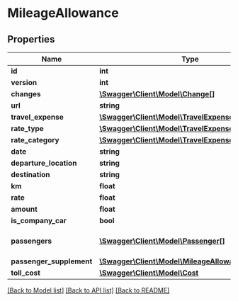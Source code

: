 # MileageAllowance

## Properties
Name | Type | Description | Notes
------------ | ------------- | ------------- | -------------
**id** | **int** |  | [optional] 
**version** | **int** |  | [optional] 
**changes** | [**\Swagger\Client\Model\Change[]**](Change.md) |  | [optional] 
**url** | **string** |  | [optional] 
**travel_expense** | [**\Swagger\Client\Model\TravelExpense**](TravelExpense.md) |  | [optional] 
**rate_type** | [**\Swagger\Client\Model\TravelExpenseRate**](TravelExpenseRate.md) |  | [optional] 
**rate_category** | [**\Swagger\Client\Model\TravelExpenseRateCategory**](TravelExpenseRateCategory.md) |  | [optional] 
**date** | **string** |  | 
**departure_location** | **string** |  | 
**destination** | **string** |  | 
**km** | **float** |  | [optional] 
**rate** | **float** |  | [optional] 
**amount** | **float** |  | [optional] 
**is_company_car** | **bool** |  | [optional] 
**passengers** | [**\Swagger\Client\Model\Passenger[]**](Passenger.md) | Link to individual passengers. | [optional] 
**passenger_supplement** | [**\Swagger\Client\Model\MileageAllowance**](MileageAllowance.md) |  | [optional] 
**toll_cost** | [**\Swagger\Client\Model\Cost**](Cost.md) |  | [optional] 

[[Back to Model list]](../../README.md#documentation-for-models) [[Back to API list]](../../README.md#documentation-for-api-endpoints) [[Back to README]](../../README.md)

